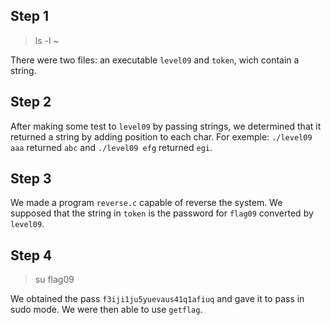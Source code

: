 ## Step 1
> ls -l ~

There were two files: an executable ``level09`` and ``token``, wich contain a string.

## Step 2
After making some test to ``level09`` by passing strings, we determined that it returned a string by adding position to each char.
For exemple: ``./level09 aaa`` returned ``abc`` and ``./level09 efg`` returned ``egi``.

## Step 3
We made a program ``reverse.c`` capable of reverse the system. We supposed that the string in ``token`` is the password for ``flag09`` converted by ``level09``.

## Step 4
> su flag09

We obtained the pass ``f3iji1ju5yuevaus41q1afiuq`` and gave it to pass in sudo mode. We were then able to use ``getflag``.

